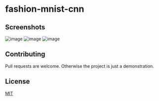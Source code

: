 # fashion-mnist-cnn

## Screenshots 
![image](https://user-images.githubusercontent.com/41022783/72648657-a0b78900-3949-11ea-8eb4-d7d8e62416a1.png)
![image](https://user-images.githubusercontent.com/41022783/73221187-40d19700-412e-11ea-86ac-cb5515e179e1.png)
![image](https://user-images.githubusercontent.com/41022783/73221219-50e97680-412e-11ea-8edd-a4b07bfd32ca.png)

## Contributing  
Pull requests are welcome. Otherwise the project is just a demonstration. 

## License  
[MIT](https://choosealicense.com/licenses/mit/)
